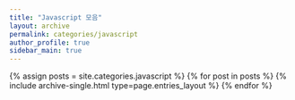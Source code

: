 ```yaml
---
title: "Javascript 모음"
layout: archive
permalink: categories/javascript
author_profile: true
sidebar_main: true
---
```


{% assign posts = site.categories.javascript %}
{% for post in posts %} 
    {% include archive-single.html type=page.entries_layout %} 
{% endfor %}